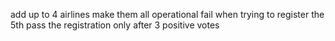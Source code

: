 

add up to 4 airlines
make them all operational
fail when trying to register the 5th
pass the registration only after 3 positive votes